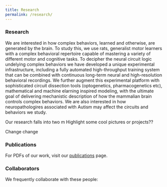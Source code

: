 ```yaml
---
title: Research
permalink: /research/
---
```


### Research
We are interested in how complex behaviors, learned and otherwise, are generated by the brain. To study this, we use rats, generalist motor learners with a complex behavioral repertoire capable of mastering a variety of different motor and cognitive tasks. To decipher the neural circuit logic undelying complex behaviors we have developed a unique experimental infrastructure, including a fully automated high-throughput training system  that can be combined with continuous long-term neural and high-resolution behavioral recordings. We further augment this experimental platform with sophisticated circuit dissection tools (optogenetics, pharmacogenetics etc), mathematical and machine elarning inspired modeling, with the ultimate goal of delivering mechanistic description of how the mammalian brain  controls complex behaviors. We are also interested in how neuropathologires associated with Autism may affect the circuits and behaviors we study.

Our research  falls into two m
Highlight some cool pictures or projects??

Change change

### Publications

For PDFs of our work, visit our [publications](/publications.html) page.


### Collaborators

We frequently collaborate with these people:
